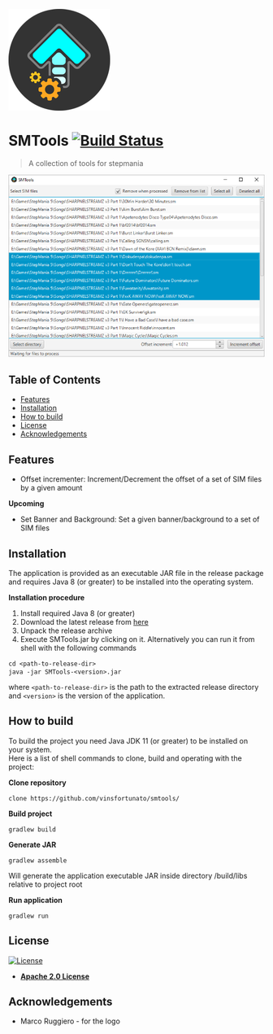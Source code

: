 ![GUI](images/logo.png?raw=true)

# SMTools [![Build Status](https://travis-ci.com/vinsfortunato/smtools.svg?branch=master)](https://travis-ci.com/vinsfortunato/smtools)
> A collection of tools for stepmania

![GUI](images/screenshot.png?raw=true)

## Table of Contents
* [Features](#features)
* [Installation](#installation)
* [How to build](#how-to-build)
* [License](#license)
* [Acknowledgements](#acknowledgements)

## Features
- Offset incrementer: Increment/Decrement the offset of a set of SIM files by a given amount

**Upcoming**
- Set Banner and Background: Set a given banner/background to a set of SIM files

## Installation
The application is provided as an executable JAR file in the release package and
requires Java 8 (or greater) to be installed into the operating system.

**Installation procedure**
1. Install required Java 8 (or greater)
2. Download the latest release from [here](https://github.com/vinsfortunato/smtools/releases)
3. Unpack the release archive
4. Execute SMTools.jar by clicking on it. Alternatively you can run it from shell with the following commands
```shell
cd <path-to-release-dir>
java -jar SMTools-<version>.jar
```
where ```<path-to-release-dir>``` is the path to the extracted release directory and ```<version>``` is the version of the application.

## How to build
To build the project you need Java JDK 11 (or greater) to be installed on your system.  
Here is a list of shell commands to clone, build and operating with the project:

**Clone repository**
```shell
clone https://github.com/vinsfortunato/smtools/
```

**Build project**
```shell
gradlew build
```

**Generate JAR**
```shell
gradlew assemble
```
Will generate the application executable JAR inside directory /build/libs relative to project root

**Run application**
```shell
gradlew run
```

## License

[![License](https://img.shields.io/badge/License-Apache%202.0-blue.svg)](https://opensource.org/licenses/Apache-2.0)
- **[Apache 2.0 License](https://opensource.org/licenses/Apache-2.0)**

## Acknowledgements
- Marco Ruggiero - for the logo
